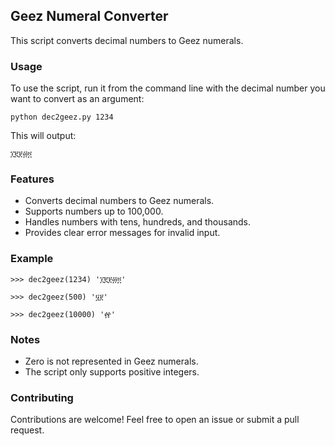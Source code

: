 ## Geez Numeral Converter

This script converts decimal numbers to Geez numerals.

### Usage

To use the script, run it from the command line with the decimal number you want to convert as an argument:

`python dec2geez.py 1234`


This will output:

`፲፪፻፴፬`


### Features

- Converts decimal numbers to Geez numerals.
- Supports numbers up to 100,000.
- Handles numbers with tens, hundreds, and thousands.
- Provides clear error messages for invalid input.

### Example

`>>> dec2geez(1234)
'፲፪፻፴፬'`

`>>> dec2geez(500)
'፶፻'`

`>>> dec2geez(10000)
'፼'`

### Notes

- Zero is not represented in Geez numerals.
- The script only supports positive integers.

### Contributing

Contributions are welcome! Feel free to open an issue or submit a pull request.

